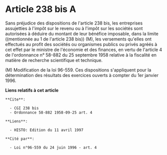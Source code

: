 # Article 238 bis A

Sans préjudice des dispositions de l'article 238 bis, les entreprises assujetties à l'impôt sur le revenu ou à l'impôt sur
les sociétés sont autorisées à déduire du montant de leur bénéfice imposable, dans la limite ((mentionnée au 1 de l'article
238 bis)) (M), les versements qu'elles ont effectués au profit des sociétés ou organismes publics ou privés agréés à cet
effet par le ministre de l'économie et des finances, en vertu de l'article 4 de l'ordonnance n° 58-882 du 25 septembre 1958
relative à la fiscalité en matière de recherche scientifique et technique.

(M) Modification de la loi 96-559. Ces dispositions s'appliquent pour la détermination des résultats des exercices ouverts à
compter du 1er janvier 1996.

**Liens relatifs à cet article**

	**Cite**:

	  - CGI 238 bis
	  - Ordonnance 58-882 1958-09-25 art. 4

	**Liens**:

	  - HISTO: Edition du 11 avril 1997

	**Cité par**:

	  - Loi n°96-559 du 24 juin 1996 - art. 4

